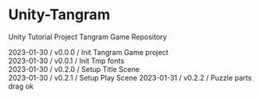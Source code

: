 # Unity-Tangram
Unity Tutorial Project Tangram Game Repository      
      
2023-01-30 / v0.0.0 / Init Tangram Game project   
2023-01-30 / v0.0.1 / Init Tmp fonts    
2023-01-30 / v0.2.0 / Setup Title Scene     
2023-01-30 / v0.2.1 / Setup Play Scene
2023-01-31 / v0.2.2 / Puzzle parts drag ok


